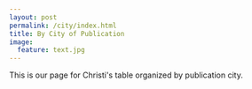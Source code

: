 ```yaml
---
layout: post
permalink: /city/index.html
title: By City of Publication
image:
  feature: text.jpg
---
```


This is our page for Christi's table organized by publication city.